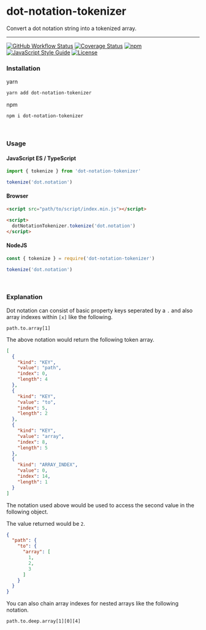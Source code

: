 # dot-notation-tokenizer

Convert a dot notation string into a tokenized array.

---

[![GitHub Workflow Status](https://img.shields.io/github/workflow/status/hammy2899/dot-notation-tokenizer/CI)](https://github.com/hammy2899/dot-notation-tokenizer/actions)
[![Coverage Status](https://coveralls.io/repos/github/hammy2899/dot-notation-tokenizer/badge.svg?branch=main)](https://coveralls.io/github/hammy2899/dot-notation-tokenizer?branch=main)
[![npm](https://img.shields.io/npm/v/dot-notation-tokenizer)](https://www.npmjs.com/package/dot-notation-tokenizer)
[![JavaScript Style Guide](https://img.shields.io/badge/code_style-standard-brightgreen.svg)](https://standardjs.com)
[![License](https://img.shields.io/github/license/hammy2899/dot-notation-tokenizer)](https://github.com/hammy2899/dot-notation-tokenizer/blob/main/LICENSE)

### Installation

yarn
```bash
yarn add dot-notation-tokenizer
```

npm
```bash
npm i dot-notation-tokenizer
```

<br />

### Usage

#### JavaScript ES / TypeScript
```javascript
import { tokenize } from 'dot-notation-tokenizer'

tokenize('dot.notation')
```

#### Browser
```html
<script src="path/to/script/index.min.js"></script>

<script>
  dotNotationTokenizer.tokenize('dot.notation')
</script>
```

#### NodeJS
```javascript
const { tokenize } = require('dot-notation-tokenizer')

tokenize('dot.notation')
```

<br />

### Explanation

Dot notation can consist of basic property keys seperated by a `.` and also array indexes within `[x]` like the following.

```text
path.to.array[1]
```

The above notation would return the following token array.

```json
[
  {
    "kind": "KEY",
    "value": "path",
    "index": 0,
    "length": 4
  },
  {
    "kind": "KEY",
    "value": "to",
    "index": 5,
    "length": 2
  },
  {
    "kind": "KEY",
    "value": "array",
    "index": 8,
    "length": 5
  },
  {
    "kind": "ARRAY_INDEX",
    "value": 0,
    "index": 14,
    "length": 1
  }
]
```

The notation used above would be used to access the second value in the following object.

The value returned would be `2`.

```json
{
  "path": {
    "to": {
      "array": [
        1,
        2,
        3
      ]
    }
  }
}
```

You can also chain array indexes for nested arrays like the following notation.

```text
path.to.deep.array[1][0][4]
```
